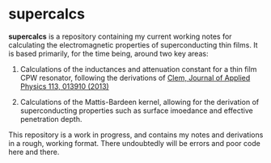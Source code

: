 # supercalcs

**supercalcs** is a repository containing my current working notes for calculating the electromagnetic properties of superconducting thin films. It is based primarily, for the time being, around two key areas:

1. Calculations of the inductances and attenuation constant for a thin film CPW resonator, following the derivations of <a href="https://aip.scitation.org/doi/10.1063/1.4773070">Clem, Journal of Applied Physics 113, 013910 (2013)</a>

2. Calculations of the Mattis-Bardeen kernel, allowing for the derivation of superconducting properties such as surface imoedance and effective penetration depth.

This repository is a work in progress, and contains my notes and derivations in a rough, working format. There undoubtedly will be errors and poor code here and there.